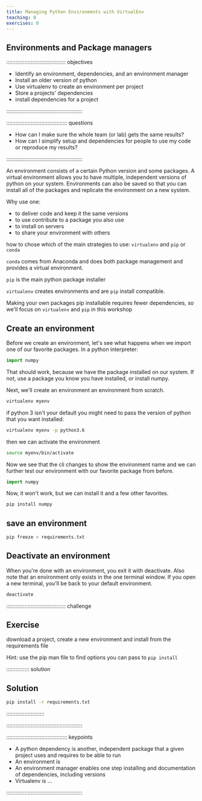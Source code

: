 ```yaml
---
title: Managing Python Environments with VirtualEnv
teaching: 0
exercises: 0
---
```


## Environments and Package managers

::::::::::::::::::::::::::::::::::::::: objectives

- Identify an environment, dependencies, and an environment manager
- Install an older version of python
- Use virtualenv to create an environment per project
- Store a projects' dependencies
- install dependencies for a project

::::::::::::::::::::::::::::::::::::::::::::::::::

:::::::::::::::::::::::::::::::::::::::: questions

- How can I make sure the whole team (or lab) gets the same results?
- How can I simplify setup and dependencies for people to use my code or reproduce my results?

::::::::::::::::::::::::::::::::::::::::::::::::::

An environment consists of a certain Python version and some packages. A virtual environment allows you to have multiple, independent versions of python on your system. Environments can also be saved so that you can install all of the packages and replicate the environment on a new system.

Why use one:

- to deliver code and keep it the same versions
- to use contribute to a package you also use
- to install on servers
- to share your environment with others

how to chose which of the main strategies to use: `virtualenv` and `pip` or `conda`

`conda` comes from Anaconda and does both package management and provides a virtual environment.

`pip` is the main python package installer

`virtualenv` creates environments and are `pip` install compatible.

Making your own packages pip installable requires fewer dependencies, so we'll focus on `virtualenv` and `pip` in this workshop

<!-- ## Dependencies

what are dependencies?

> ## Exercise
> FIXME -->

## Create an environment

Before we create an environment, let's see what happens when we import one of
our favorite packages.  In a python interpreter:

```python
import numpy
```

That should work, because we have the package installed on our system. If not,
use a package you know you have installed, or install numpy.

Next, we'll create an environment an environment from scratch.

```bash
virtualenv myenv
```

if python 3 isn't your default you might need to pass the version of python that you want installed:

```bash
virtualenv myenv -p python3.6
```

then we can activate the environment

```bash
source myenv/bin/activate
```

Now we see that the cli changes to show the environment name and we can further
test our environment with our favorite package from before.

```python
import numpy
```

Now, it won't work, but we can install it and a few other favorites.

```bash
pip install numpy
```

## save an environment

```bash
pip freeze > requirements.txt
```

## Deactivate an environment

When you're done with an environment, you exit it with deactivate.  Also note
that an environment only exists in the one terminal window. If you open a new
terminal, you'll be back to your default environment.

```bash
deactivate
```

:::::::::::::::::::::::::::::::::::::::  challenge

## Exercise

download a project, create a new environment and install from the
requirements file

Hint: use the pip man file to find options you can pass to `pip install`

:::::::::::::::  solution

## Solution

```bash
pip install -r requirements.txt
```

:::::::::::::::::::::::::

::::::::::::::::::::::::::::::::::::::::::::::::::



:::::::::::::::::::::::::::::::::::::::: keypoints

- A python dependency is another, independent package that a given project uses and requires to be able to run
- An environment is
- An environment manager enables one step installing and documentation of dependencies, including versions
- Virtualenv is ...

::::::::::::::::::::::::::::::::::::::::::::::::::


